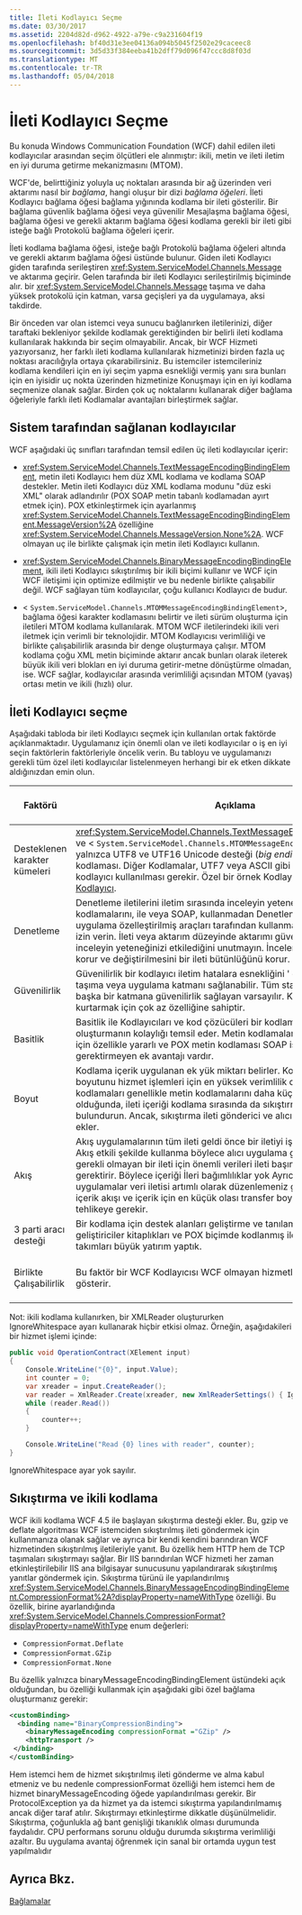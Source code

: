 ```yaml
---
title: İleti Kodlayıcı Seçme
ms.date: 03/30/2017
ms.assetid: 2204d82d-d962-4922-a79e-c9a231604f19
ms.openlocfilehash: bf40d31e3ee04136a094b5045f2502e29caceec8
ms.sourcegitcommit: 3d5d33f384eeba41b2dff79d096f47ccc8d8f03d
ms.translationtype: MT
ms.contentlocale: tr-TR
ms.lasthandoff: 05/04/2018
---
```

# <a name="choosing-a-message-encoder"></a>İleti Kodlayıcı Seçme
Bu konuda Windows Communication Foundation (WCF) dahil edilen ileti kodlayıcılar arasından seçim ölçütleri ele alınmıştır: ikili, metin ve ileti iletim en iyi duruma getirme mekanizmasını (MTOM).  
  
 WCF'de, belirttiğiniz yoluyla uç noktaları arasında bir ağ üzerinden veri aktarımı nasıl bir *bağlama*, hangi oluşur bir dizi *bağlama öğeleri*. İleti Kodlayıcı bağlama öğesi bağlama yığınında kodlama bir ileti gösterilir. Bir bağlama güvenlik bağlama öğesi veya güvenilir Mesajlaşma bağlama öğesi, bağlama öğesi ve gerekli aktarım bağlama öğesi kodlama gerekli bir ileti gibi isteğe bağlı Protokolü bağlama öğeleri içerir.  
  
 İleti kodlama bağlama öğesi, isteğe bağlı Protokolü bağlama öğeleri altında ve gerekli aktarım bağlama öğesi üstünde bulunur. Giden ileti Kodlayıcı giden tarafında serileştiren <xref:System.ServiceModel.Channels.Message> ve aktarıma geçirir. Gelen tarafında bir ileti Kodlayıcı serileştirilmiş biçiminde alır. bir <xref:System.ServiceModel.Channels.Message> taşıma ve daha yüksek protokolü için katman, varsa geçişleri ya da uygulamaya, aksi takdirde.  
  
 Bir önceden var olan istemci veya sunucu bağlanırken iletilerinizi, diğer taraftaki bekleniyor şekilde kodlamak gerektiğinden bir belirli ileti kodlama kullanılarak hakkında bir seçim olmayabilir. Ancak, bir WCF Hizmeti yazıyorsanız, her farklı ileti kodlama kullanılarak hizmetinizi birden fazla uç noktası aracılığıyla ortaya çıkarabilirsiniz. Bu istemciler istemcileriniz kodlama kendileri için en iyi seçim yapma esnekliği vermiş yanı sıra bunları için en iyisidir uç nokta üzerinden hizmetinize Konuşmayı için en iyi kodlama seçmenize olanak sağlar. Birden çok uç noktalarını kullanarak diğer bağlama öğeleriyle farklı ileti Kodlamalar avantajları birleştirmek sağlar.  
  
## <a name="system-provided-encoders"></a>Sistem tarafından sağlanan kodlayıcılar  
 WCF aşağıdaki üç sınıfları tarafından temsil edilen üç ileti kodlayıcılar içerir:  
  
-   <xref:System.ServiceModel.Channels.TextMessageEncodingBindingElement>, metin ileti Kodlayıcı hem düz XML kodlama ve kodlama SOAP destekler. Metin ileti Kodlayıcı düz XML kodlama modunu "düz eski XML" olarak adlandırılır (POX SOAP metin tabanlı kodlamadan ayırt etmek için). POX etkinleştirmek için ayarlanmış <xref:System.ServiceModel.Channels.TextMessageEncodingBindingElement.MessageVersion%2A> özelliğine <xref:System.ServiceModel.Channels.MessageVersion.None%2A>. WCF olmayan uç ile birlikte çalışmak için metin ileti Kodlayıcı kullanın.  
  
-   <xref:System.ServiceModel.Channels.BinaryMessageEncodingBindingElement>, ikili ileti Kodlayıcı sıkıştırılmış bir ikili biçimi kullanır ve WCF için WCF iletişimi için optimize edilmiştir ve bu nedenle birlikte çalışabilir değil. WCF sağlayan tüm kodlayıcılar, çoğu kullanıcı Kodlayıcı de budur.  
  
-   <<!--zz xref:System.ServiceModel.Channels.MTOMMessageEncodingBindingElement --> `System.ServiceModel.Channels.MTOMMessageEncodingBindingElement`>, bağlama öğesi karakter kodlamasını belirtir ve ileti sürüm oluşturma için iletileri MTOM kodlama kullanılarak. MTOM WCF iletilerindeki ikili veri iletmek için verimli bir teknolojidir. MTOM Kodlayıcısı verimliliği ve birlikte çalışabilirlik arasında bir denge oluşturmaya çalışır. MTOM kodlama çoğu XML metin biçiminde aktarır ancak bunları olarak ileterek büyük ikili veri blokları en iyi duruma getirir-metne dönüştürme olmadan, ise. WCF sağlar, kodlayıcılar arasında verimliliği açısından MTOM (yavaş) ortası metin ve ikili (hızlı) olur.  
  
## <a name="how-to-choose-a-message-encoder"></a>İleti Kodlayıcı seçme  
 Aşağıdaki tabloda bir ileti Kodlayıcı seçmek için kullanılan ortak faktörde açıklanmaktadır. Uygulamanız için önemli olan ve ileti kodlayıcılar o iş en iyi seçin faktörlerin faktörleriyle öncelik verin. Bu tabloyu ve uygulamanızı gerekli tüm özel ileti kodlayıcılar listelenmeyen herhangi bir ek etken dikkate aldığınızdan emin olun.  
  
|Faktörü|Açıklama|Bu faktör destek kodlayıcılar|  
|------------|-----------------|---------------------------------------|  
|Desteklenen karakter kümeleri|<xref:System.ServiceModel.Channels.TextMessageEncodingBindingElement> ve <<!--zz xref:System.ServiceModel.Channels.MTOMMessageEncodingBindingElement --> `System.ServiceModel.Channels.MTOMMessageEncodingBindingElement`> yalnızca UTF8 ve UTF16 Unicode desteği (*big endian* ve *little endian*) kodlaması. Diğer Kodlamalar, UTF7 veya ASCII gibi gerekirse, özel bir kodlayıcı kullanılması gerekir. Özel bir örnek Kodlayıcısı için bkz: [özel ileti Kodlayıcı](http://go.microsoft.com/fwlink/?LinkId=119857).|Metin|  
|Denetleme|Denetleme iletilerini iletim sırasında inceleyin yeteneğidir. Metin kodlamalarını, ile veya SOAP, kullanmadan Denetlenmekte ve birçok uygulama özelleştirilmiş araçları tarafından kullanmadan analiz için iletilerini izin verin. İleti veya aktarım düzeyinde aktarımı güvenlik kullanımını iletileri inceleyin yeteneğinizi etkilediğini unutmayın. İncelenmesi gelen ileti gizliliği korur ve değiştirilmesini bir ileti bütünlüğünü korur.|Metin|  
|Güvenilirlik|Güvenilirlik bir kodlayıcı iletim hatalara esnekliğini ' dir. Güvenilirlik, ileti, taşıma veya uygulama katmanı sağlanabilir. Tüm standart WCF kodlayıcılar başka bir katmana güvenilirlik sağlayan varsayılır. Kodlayıcı iletim hatadan kurtarmak için çok az özelliğine sahiptir.|Yok.|  
|Basitlik|Basitlik ile Kodlayıcıları ve kod çözücüleri bir kodlama belirtimi için oluşturmanın kolaylığı temsil eder. Metin kodlamalarını kolaylık sağlamak için özellikle yararlı ve POX metin kodlaması SOAP işlemek için destek gerektirmeyen ek avantajı vardır.|Metin (POX)|  
|Boyut|Kodlama içerik uygulanan ek yük miktarı belirler. Kodlanmış iletilerin boyutunu hizmet işlemleri için en yüksek verimlilik doğrudan ilişkilidir. İkili kodlamaları genellikle metin kodlamalarını daha küçük. İleti boyutu premium olduğunda, ileti içeriği kodlama sırasında da sıkıştırmayı göz önünde bulundurun. Ancak, sıkıştırma ileti gönderici ve alıcı için işlem maliyetleri ekler.|İkili|  
|Akış|Akış uygulamalarının tüm ileti geldi önce bir iletiyi işlemesi olanak sağlar. Akış etkili şekilde kullanma böylece alıcı uygulama gelmesini bekleyin için gerekli olmayan bir ileti için önemli verileri ileti başında kullanılabilir olmasını gerektirir. Böylece içeriği İleri bağımlılıklar yok Ayrıca, akış aktarımı kullanan uygulamalar veri iletisi artımlı olarak düzenlemeniz gerekir. Çoğu durumda, içerik akışı ve içerik için en küçük olası transfer boyuta sahip arasında tehlikeye gerekir.|Yok.|  
|3 parti aracı desteği|Bir kodlama için destek alanları geliştirme ve tanılama içerir. Üçüncü taraf geliştiriciler kitaplıkları ve POX biçimde kodlanmış iletileri işlemek için araç takımları büyük yatırım yaptık.|Metin (POX)|  
|Birlikte Çalışabilirlik|Bu faktör bir WCF Kodlayıcısı WCF olmayan hizmetleriyle yeteneğini gösterir.|Metin<br /><br /> MTOM (kısmi)|  
  
Not: ikili kodlama kullanırken, bir XMLReader oluştururken IgnoreWhitespace ayarı kullanarak hiçbir etkisi olmaz.  Örneğin, aşağıdakileri bir hizmet işlemi içinde:  

```csharp
public void OperationContract(XElement input)
{
    Console.WriteLine("{0}", input.Value);
    int counter = 0;
    var xreader = input.CreateReader();
    var reader = XmlReader.Create(xreader, new XmlReaderSettings() { IgnoreWhitespace = true });
    while (reader.Read())
    {
        counter++;
    }

    Console.WriteLine("Read {0} lines with reader", counter);
}
```  
  
IgnoreWhitespace ayar yok sayılır.  
  
## <a name="compression-and-the-binary-encoder"></a>Sıkıştırma ve ikili kodlama

WCF ikili kodlama WCF 4.5 ile başlayan sıkıştırma desteği ekler. Bu, gzip ve deflate algoritması WCF istemciden sıkıştırılmış ileti göndermek için kullanmanıza olanak sağlar ve ayrıca bir kendi kendini barındıran WCF hizmetinden sıkıştırılmış iletileriyle yanıt. Bu özellik hem HTTP hem de TCP taşımaları sıkıştırmayı sağlar. Bir IIS barındırılan WCF hizmeti her zaman etkinleştirilebilir IIS ana bilgisayar sunucusunu yapılandırarak sıkıştırılmış yanıtlar göndermek için. Sıkıştırma türünü ile yapılandırılmış <xref:System.ServiceModel.Channels.BinaryMessageEncodingBindingElement.CompressionFormat%2A?displayProperty=nameWithType> özelliği. Bu özellik, birine ayarlandığında <xref:System.ServiceModel.Channels.CompressionFormat?displayProperty=nameWithType> enum değerleri:

* `CompressionFormat.Deflate`
* `CompressionFormat.GZip`
* `CompressionFormat.None`
  
Bu özellik yalnızca binaryMessageEncodingBindingElement üstündeki açık olduğundan, bu özelliği kullanmak için aşağıdaki gibi özel bağlama oluşturmanız gerekir:

 ```xml
 <customBinding>
   <binding name="BinaryCompressionBinding">
     <binaryMessageEncoding compressionFormat ="GZip" />
     <httpTransport />
  </binding>
</customBinding>
 ```

Hem istemci hem de hizmet sıkıştırılmış ileti gönderme ve alma kabul etmeniz ve bu nedenle compressionFormat özelliği hem istemci hem de hizmet binaryMessageEncoding öğede yapılandırılması gerekir. Bir ProtocolException ya da hizmet ya da istemci sıkıştırma yapılandırılmamış ancak diğer taraf atılır. Sıkıştırmayı etkinleştirme dikkatle düşünülmelidir. Sıkıştırma, çoğunlukla ağ bant genişliği tıkanıklık olması durumunda faydalıdır. CPU performans sorunu olduğu durumda sıkıştırma verimliliği azaltır. Bu uygulama avantaj öğrenmek için sanal bir ortamda uygun test yapılmalıdır  
  
## <a name="see-also"></a>Ayrıca Bkz.

[Bağlamalar](../../../../docs/framework/wcf/feature-details/bindings.md)
